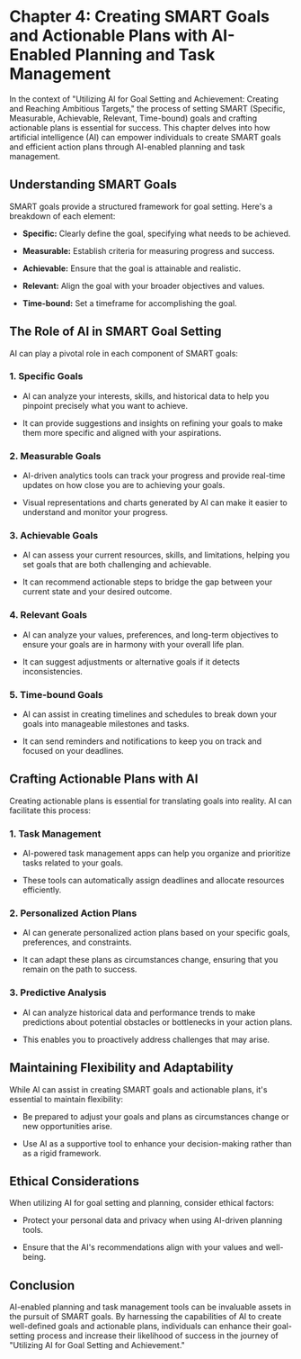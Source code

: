 Chapter 4: Creating SMART Goals and Actionable Plans with AI-Enabled Planning and Task Management
=================================================================================================

In the context of "Utilizing AI for Goal Setting and Achievement: Creating and Reaching Ambitious Targets," the process of setting SMART (Specific, Measurable, Achievable, Relevant, Time-bound) goals and crafting actionable plans is essential for success. This chapter delves into how artificial intelligence (AI) can empower individuals to create SMART goals and efficient action plans through AI-enabled planning and task management.

Understanding SMART Goals
-------------------------

SMART goals provide a structured framework for goal setting. Here's a breakdown of each element:

* **Specific:** Clearly define the goal, specifying what needs to be achieved.

* **Measurable:** Establish criteria for measuring progress and success.

* **Achievable:** Ensure that the goal is attainable and realistic.

* **Relevant:** Align the goal with your broader objectives and values.

* **Time-bound:** Set a timeframe for accomplishing the goal.

The Role of AI in SMART Goal Setting
------------------------------------

AI can play a pivotal role in each component of SMART goals:

### **1. Specific Goals**

* AI can analyze your interests, skills, and historical data to help you pinpoint precisely what you want to achieve.

* It can provide suggestions and insights on refining your goals to make them more specific and aligned with your aspirations.

### **2. Measurable Goals**

* AI-driven analytics tools can track your progress and provide real-time updates on how close you are to achieving your goals.

* Visual representations and charts generated by AI can make it easier to understand and monitor your progress.

### **3. Achievable Goals**

* AI can assess your current resources, skills, and limitations, helping you set goals that are both challenging and achievable.

* It can recommend actionable steps to bridge the gap between your current state and your desired outcome.

### **4. Relevant Goals**

* AI can analyze your values, preferences, and long-term objectives to ensure your goals are in harmony with your overall life plan.

* It can suggest adjustments or alternative goals if it detects inconsistencies.

### **5. Time-bound Goals**

* AI can assist in creating timelines and schedules to break down your goals into manageable milestones and tasks.

* It can send reminders and notifications to keep you on track and focused on your deadlines.

Crafting Actionable Plans with AI
---------------------------------

Creating actionable plans is essential for translating goals into reality. AI can facilitate this process:

### **1. Task Management**

* AI-powered task management apps can help you organize and prioritize tasks related to your goals.

* These tools can automatically assign deadlines and allocate resources efficiently.

### **2. Personalized Action Plans**

* AI can generate personalized action plans based on your specific goals, preferences, and constraints.

* It can adapt these plans as circumstances change, ensuring that you remain on the path to success.

### **3. Predictive Analysis**

* AI can analyze historical data and performance trends to make predictions about potential obstacles or bottlenecks in your action plans.

* This enables you to proactively address challenges that may arise.

Maintaining Flexibility and Adaptability
----------------------------------------

While AI can assist in creating SMART goals and actionable plans, it's essential to maintain flexibility:

* Be prepared to adjust your goals and plans as circumstances change or new opportunities arise.

* Use AI as a supportive tool to enhance your decision-making rather than as a rigid framework.

Ethical Considerations
----------------------

When utilizing AI for goal setting and planning, consider ethical factors:

* Protect your personal data and privacy when using AI-driven planning tools.

* Ensure that the AI's recommendations align with your values and well-being.

Conclusion
----------

AI-enabled planning and task management tools can be invaluable assets in the pursuit of SMART goals. By harnessing the capabilities of AI to create well-defined goals and actionable plans, individuals can enhance their goal-setting process and increase their likelihood of success in the journey of "Utilizing AI for Goal Setting and Achievement."
